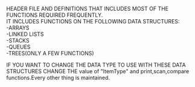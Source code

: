 HEADER FILE AND DEFINITIONS THAT INCLUDES MOST OF THE FUNCTIONS REQUIRED FREQUENTLY.
<br />
IT INCLUDES FUNCTIONS ON THE FOLLOWING DATA STRUCTURES:
<br />
-ARRAYS 
<br />
-LINKED LISTS
<br />
-STACKS
<br />
-QUEUES
<br />
-TREES(ONLY A FEW FUNCTIONS)
<br />

IF YOU WANT TO CHANGE THE DATA TYPE TO USE WITH THESE DATA STRUCTURES CHANGE THE value of "ItemType" and print,scan,compare functions.Every other thing is maintained.
